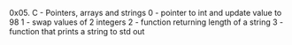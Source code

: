 0x05. C - Pointers, arrays and strings
0 - pointer to int and update value to 98
1 - swap values of 2 integers
2 - function returning length of a string
3 - function that prints a string to std out
